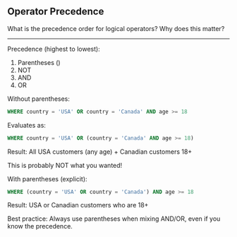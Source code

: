 ## Operator Precedence

What is the precedence order for logical operators? Why does this matter?

---

Precedence (highest to lowest):
1. Parentheses ()
2. NOT
3. AND
4. OR

Without parentheses:
```sql
WHERE country = 'USA' OR country = 'Canada' AND age >= 18
```

Evaluates as:
```sql
WHERE country = 'USA' OR (country = 'Canada' AND age >= 18)
```

Result: All USA customers (any age) + Canadian customers 18+

This is probably NOT what you wanted!

With parentheses (explicit):
```sql
WHERE (country = 'USA' OR country = 'Canada') AND age >= 18
```

Result: USA or Canadian customers who are 18+

Best practice: Always use parentheses when mixing AND/OR, even if you know the precedence.

